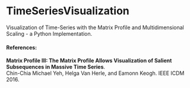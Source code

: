 # TimeSeriesVisualization
Visualization of Time-Series with the Matrix Profile and Multidimensional Scaling - a Python Implementation.

#### References:
<b>Matrix Profile III: The Matrix Profile Allows Visualization of Salient Subsequences in Massive Time Series</b>.    
Chin-Chia Michael Yeh, Helga Van Herle, and Eamonn Keogh. IEEE ICDM 2016.
